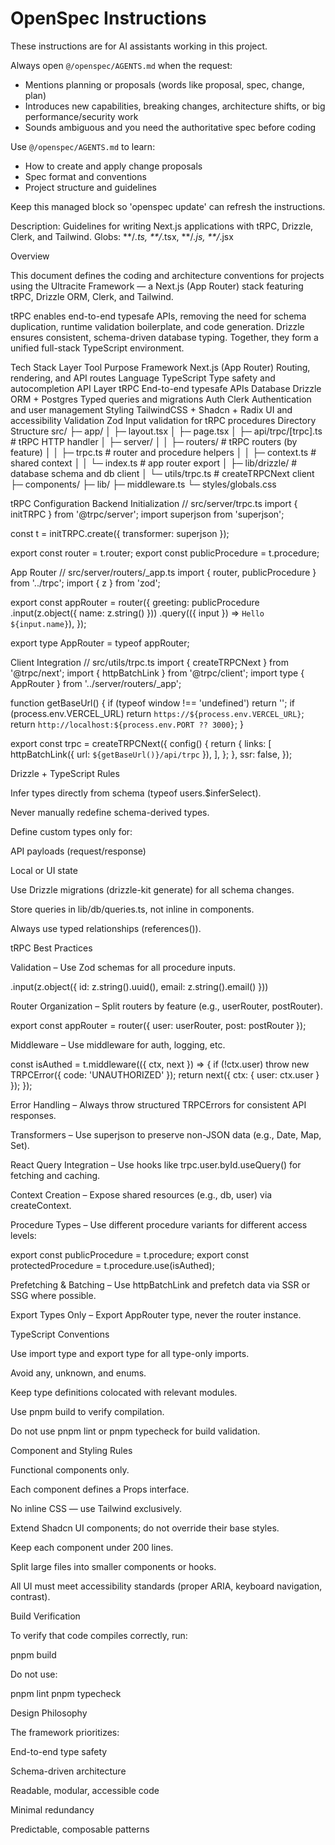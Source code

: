 <!-- OPENSPEC:START -->
# OpenSpec Instructions

These instructions are for AI assistants working in this project.

Always open `@/openspec/AGENTS.md` when the request:
- Mentions planning or proposals (words like proposal, spec, change, plan)
- Introduces new capabilities, breaking changes, architecture shifts, or big performance/security work
- Sounds ambiguous and you need the authoritative spec before coding

Use `@/openspec/AGENTS.md` to learn:
- How to create and apply change proposals
- Spec format and conventions
- Project structure and guidelines

Keep this managed block so 'openspec update' can refresh the instructions.

<!-- OPENSPEC:END -->

Description: Guidelines for writing Next.js applications with tRPC, Drizzle, Clerk, and Tailwind.
Globs: **/*.ts, **/*.tsx, **/*.js, **/*.jsx

Overview

This document defines the coding and architecture conventions for projects using the Ultracite Framework — a Next.js (App Router) stack featuring tRPC, Drizzle ORM, Clerk, and Tailwind.

tRPC enables end-to-end typesafe APIs, removing the need for schema duplication, runtime validation boilerplate, and code generation. Drizzle ensures consistent, schema-driven database typing. Together, they form a unified full-stack TypeScript environment.

Tech Stack
Layer	Tool	Purpose
Framework	Next.js (App Router)	Routing, rendering, and API routes
Language	TypeScript	Type safety and autocompletion
API Layer	tRPC	End-to-end typesafe APIs
Database	Drizzle ORM + Postgres	Typed queries and migrations
Auth	Clerk	Authentication and user management
Styling	TailwindCSS + Shadcn + Radix	UI and accessibility
Validation	Zod	Input validation for tRPC procedures
Directory Structure
src/
 ├─ app/
 │   ├─ layout.tsx
 │   ├─ page.tsx
 │   ├─ api/trpc/[trpc].ts       # tRPC HTTP handler
 │   ├─ server/
 │   │   ├─ routers/             # tRPC routers (by feature)
 │   │   ├─ trpc.ts              # router and procedure helpers
 │   │   ├─ context.ts           # shared context
 │   │   └─ index.ts             # app router export
 │   ├─ lib/drizzle/             # database schema and db client
 │   └─ utils/trpc.ts            # createTRPCNext client
 ├─ components/
 ├─ lib/
 ├─ middleware.ts
 └─ styles/globals.css

tRPC Configuration
Backend Initialization
// src/server/trpc.ts
import { initTRPC } from '@trpc/server';
import superjson from 'superjson';

const t = initTRPC.create({ transformer: superjson });

export const router = t.router;
export const publicProcedure = t.procedure;

App Router
// src/server/routers/_app.ts
import { router, publicProcedure } from '../trpc';
import { z } from 'zod';

export const appRouter = router({
  greeting: publicProcedure
    .input(z.object({ name: z.string() }))
    .query(({ input }) => `Hello ${input.name}`),
});

export type AppRouter = typeof appRouter;

Client Integration
// src/utils/trpc.ts
import { createTRPCNext } from '@trpc/next';
import { httpBatchLink } from '@trpc/client';
import type { AppRouter } from '../server/routers/_app';

function getBaseUrl() {
  if (typeof window !== 'undefined') return '';
  if (process.env.VERCEL_URL) return `https://${process.env.VERCEL_URL}`;
  return `http://localhost:${process.env.PORT ?? 3000}`;
}

export const trpc = createTRPCNext<AppRouter>({
  config() {
    return {
      links: [
        httpBatchLink({ url: `${getBaseUrl()}/api/trpc` }),
      ],
    };
  },
  ssr: false,
});

Drizzle + TypeScript Rules

Infer types directly from schema (typeof users.$inferSelect).

Never manually redefine schema-derived types.

Define custom types only for:

API payloads (request/response)

Local or UI state

Use Drizzle migrations (drizzle-kit generate) for all schema changes.

Store queries in lib/db/queries.ts, not inline in components.

Always use typed relationships (references()).

tRPC Best Practices

Validation – Use Zod schemas for all procedure inputs.

.input(z.object({ id: z.string().uuid(), email: z.string().email() }))


Router Organization – Split routers by feature (e.g., userRouter, postRouter).

export const appRouter = router({ user: userRouter, post: postRouter });


Middleware – Use middleware for auth, logging, etc.

const isAuthed = t.middleware(({ ctx, next }) => {
  if (!ctx.user) throw new TRPCError({ code: 'UNAUTHORIZED' });
  return next({ ctx: { user: ctx.user } });
});


Error Handling – Always throw structured TRPCErrors for consistent API responses.

Transformers – Use superjson to preserve non-JSON data (e.g., Date, Map, Set).

React Query Integration – Use hooks like trpc.user.byId.useQuery() for fetching and caching.

Context Creation – Expose shared resources (e.g., db, user) via createContext.

Procedure Types – Use different procedure variants for different access levels:

export const publicProcedure = t.procedure;
export const protectedProcedure = t.procedure.use(isAuthed);


Prefetching & Batching – Use httpBatchLink and prefetch data via SSR or SSG where possible.

Export Types Only – Export AppRouter type, never the router instance.

TypeScript Conventions

Use import type and export type for all type-only imports.

Avoid any, unknown, and enums.

Keep type definitions colocated with relevant modules.

Use pnpm build to verify compilation.

Do not use pnpm lint or pnpm typecheck for build validation.

Component and Styling Rules

Functional components only.

Each component defines a Props interface.

No inline CSS — use Tailwind exclusively.

Extend Shadcn UI components; do not override their base styles.

Keep each component under 200 lines.

Split large files into smaller components or hooks.

All UI must meet accessibility standards (proper ARIA, keyboard navigation, contrast).

Build Verification

To verify that code compiles correctly, run:

pnpm build


Do not use:

pnpm lint
pnpm typecheck

Design Philosophy

The framework prioritizes:

End-to-end type safety

Schema-driven architecture

Readable, modular, accessible code

Minimal redundancy

Predictable, composable patterns